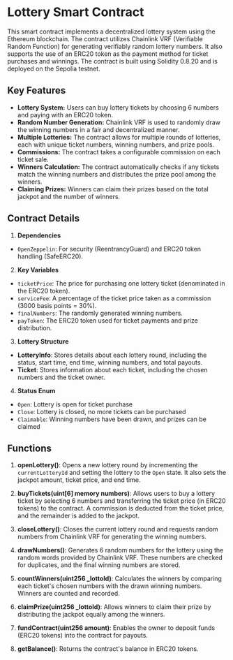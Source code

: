 # Lottery Smart Contract

This smart contract implements a decentralized lottery system using the Ethereum blockchain. The contract utilizes Chainlink VRF (Verifiable Random Function) for generating verifiably random lottery numbers. It also supports the use of an ERC20 token as the payment method for ticket purchases and winnings. The contract is built using Solidity 0.8.20 and is deployed on the Sepolia testnet.

## Key Features

* **Lottery System:** Users can buy lottery tickets by choosing 6 numbers and paying with an ERC20 token.
* **Random Number Generation:** Chainlink VRF is used to randomly draw the winning numbers in a fair and decentralized manner.
* **Multiple Lotteries:** The contract allows for multiple rounds of lotteries, each with unique ticket numbers, winning numbers, and prize pools.
* **Commissions:** The contract takes a configurable commission on each ticket sale.
* **Winners Calculation:** The contract automatically checks if any tickets match the winning numbers and distributes the prize pool among the winners.
* **Claiming Prizes:** Winners can claim their prizes based on the total jackpot and the number of winners.


## Contract Details

1. **Dependencies**
* `OpenZeppelin`: For security (ReentrancyGuard) and ERC20 token handling (SafeERC20).
2. **Key Variables**
* `ticketPrice`: The price for purchasing one lottery ticket (denominated in the ERC20 token).
* `serviceFee`: A percentage of the ticket price taken as a commission (3000 basis points = 30%).
* `finalNumbers`: The randomly generated winning numbers.
* `payToken`: The ERC20 token used for ticket payments and prize distribution.
3. **Lottery Structure**
* **LotteryInfo**: Stores details about each lottery round, including the status, start time, end time, winning numbers, and total payouts.
* **Ticket**: Stores information about each ticket, including the chosen numbers and the ticket owner.
4. **Status Enum**
* `Open`: Lottery is open for ticket purchase
* `Close`: Lottery is closed, no more tickets can be purchased
* `Claimable`: Winning numbers have been drawn, and prizes can be claimed

## Functions

1. **openLottery()**: Opens a new lottery round by incrementing the `currentLotteryId` and setting the lottery to the `Open` state. It also sets the jackpot amount, ticket price, and end time.

2. **buyTickets(uint[6] memory numbers)**: Allows users to buy a lottery ticket by selecting 6 numbers and transferring the ticket price (in ERC20 tokens) to the contract. A commission is deducted from the ticket price, and the remainder is added to the jackpot.

3. **closeLottery()**: Closes the current lottery round and requests random numbers from Chainlink VRF for generating the winning numbers.

4. **drawNumbers()**: Generates 6 random numbers for the lottery using the random words provided by Chainlink VRF. These numbers are checked for duplicates, and the final winning numbers are stored.

5. **countWinners(uint256 _lottoId)**: Calculates the winners by comparing each ticket's chosen numbers with the drawn winning numbers. Winners are counted and recorded.

6. **claimPrize(uint256 _lottoId)**: Allows winners to claim their prize by distributing the jackpot equally among the winners.

7. **fundContract(uint256 amount)**: Enables the owner to deposit funds (ERC20 tokens) into the contract for payouts.

8. **getBalance()**: Returns the contract's balance in ERC20 tokens.
